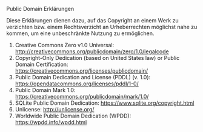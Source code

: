 Public Domain Erklärungen

Diese Erklärungen dienen dazu, auf das Copyright an einem Werk zu verzichten bzw. einem Rechtsverzicht an Urheberrechten möglichst nahe zu kommen, um eine unbeschränkte Nutzung zu ermöglichen. 

1. Creative Commons Zero v1.0 Universal: http://creativecommons.org/publicdomain/zero/1.0/legalcode
2. Copyright-Only Dedication (based on United States law) or Public Domain Certification: https://creativecommons.org/licenses/publicdomain/
3. Public Domain Dedication and License (PDDL) (v. 1.0): https://opendatacommons.org/licenses/pddl/1-0/ 
4. Public Domain Mark 1.0: https://creativecommons.org/publicdomain/mark/1.0/
5. SQLite Public Domain Dedication: https://www.sqlite.org/copyright.html
6. Unlicense: http://unlicense.org/
7. Worldwide Public Domain Dedication (WPDD): https://wpdd.info/wpdd.html
